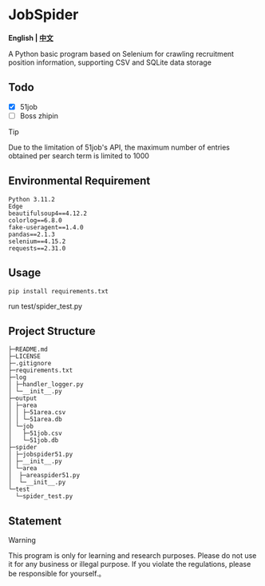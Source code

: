 # JobSpider
 **English | [中文](https://github.com/isixe/JobSpider/blob/main/README-cn.md)**

A Python basic program based on Selenium for crawling recruitment position information, supporting CSV and SQLite data storage

## Todo
- [x] 51job
- [ ] Boss zhipin

> [!TIP]
> Due to the limitation of 51job's API, the maximum number of entries obtained per search term is limited to 1000

## Environmental Requirement

```
Python 3.11.2
Edge
beautifulsoup4==4.12.2
colorlog==6.8.0
fake-useragent==1.4.0
pandas==2.1.3
selenium==4.15.2
requests==2.31.0
```

## Usage

```
pip install requirements.txt
```

run test/spider_test.py

## Project Structure

```
├─README.md 
├─LICENSE 
├─.gitignore 
├─requirements.txt 
├─log 
│ ├─handler_logger.py 
│ └─__init__.py 
├─output 
│ ├─area 
│ │ ├─51area.csv 
│ │ └─51area.db  
│ └─job 
│   ├─51job.csv 
│   └─51job.db   
├─spider 
│ ├─jobspider51.py 
│ ├─__init__.py 
│ └─area 
│  ├─areaspider51.py
│  └─__init__.py 
└─test 
  └─spider_test.py 
```

## Statement
> [!WARNING]
> This program is only for learning and research purposes. Please do not use it for any business or illegal purpose. If you violate the regulations, please be responsible for yourself.。
